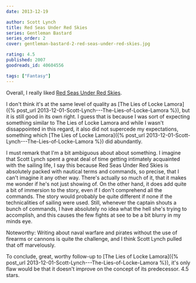 ```yaml
---
date: 2013-12-19

author: Scott Lynch
title: Red Seas Under Red Skies
series: Gentleman Bastard
series_order: 2
cover: gentleman-bastard-2-red-seas-under-red-skies.jpg

rating: 4.5
published: 2007
goodreads_id: 40604556

tags: ["Fantasy"]
---
```


Overall, I really liked [Red Seas Under Red Skies]().

<!--more-->

I don't think it's at the same level of quality as [The Lies of Locke Lamora]({% post_url 2013-12-01-Scott-Lynch---The-Lies-of-Locke-Lamora %}), but it is still good in its own right. I guess that is because I was sort of expecting something similar to The Lies of Locke Lamora and while I wasn't dissappointed in this regard, it also did not supercede my expectations, something which [The Lies of Locke Lamora]({% post_url 2013-12-01-Scott-Lynch---The-Lies-of-Locke-Lamora %}) did abundantly.

I must remark that I'm a bit ambiguous about about something. I imagine that Scott Lynch spent a great deal of time getting intimately acquainted with the sailing life, I say this because Red Seas Under Red Skies is absolutely packed with nautical terms and commands, so precise, that I can't imagine it any other way. There's actually so much of it, that it makes me wonder if he's not just showing of. On the other hand, it does add quite a bit of immersion to the story, even if I don't comprehend all the commands. The story would probably be quite different if none if the technicalities of sailing were used. Still, whenever the captain shouts a bunch of commands, I have absolutely no idea what the hell she's trying to accomplish, and this causes the few fights at see to be a bit blurry in my minds eye.

Noteworthy: Writing about naval warfare and pirates without the use of firearms or cannons is quite the challenge, and I think Scott Lynch pulled that off marvelously.

To conclude, great, worthy follow-up to [The Lies of Locke Lamora]({% post_url 2013-12-01-Scott-Lynch---The-Lies-of-Locke-Lamora %}), it's only flaw would be that it doesn't improve on the concept of its predecessor. 4.5 stars.
